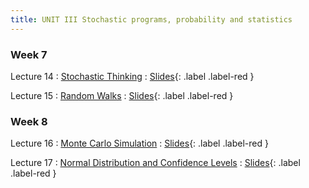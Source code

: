 ```yaml
---
title: UNIT III Stochastic programs, probability and statistics
---
```


### Week 7

Lecture 14
: [Stochastic Thinking](#)
  : [Slides](#){: .label .label-red }
  
Lecture 15
: [Random Walks](#)
  : [Slides](#){: .label .label-red }


### Week 8

Lecture 16
: [Monte Carlo Simulation](#)
  : [Slides](#){: .label .label-red }
  
Lecture 17
: [Normal Distribution and Confidence Levels](#)
  : [Slides](#){: .label .label-red }

  
